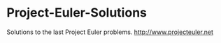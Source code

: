 # Project-Euler-Solutions
Solutions to the last Project Euler problems. http://www.projecteuler.net

